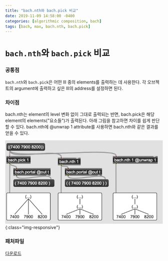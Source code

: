 ```yaml
---
title: "bach.nth와 bach.pick 비교"
date: 2019-11-09 14:58:00 -0400
categories: [algorithmic composition, bach]
tags: [bach, max, bach.nth, bach.pick]
---
```




# `bach.nth`와 `bach.pick` 비교

### 공통점

`bach.nth`와 `bach.pick`은 어떤 lll 중의 elements를 출력하는 데 사용한다. 각 오브젝트의 argument에 출력하고 싶은 lll의 address를 설정하면 된다.



### 차이점

bach.nth는 element의 level 변화 없이 그대로 출력되는 반면, bach.pick은 해당 element의 elements("요소들")가 출력된다. 아래 그림을 참고하면 차이를 쉽게 판단할 수 있다. bach.nth에 @unwrap 1 attribute를 사용하면 bach.nth와 같은 결과를 얻을 수 있다.



![pic001](../assets/2019-11-09-nth_pick/pics/pic001.png){:class="img-responsive"}



### 패처파일

 [다운로드](../assets/2019-11-09-nth_pick/max/2019-11-09-nth_pick.maxpat)